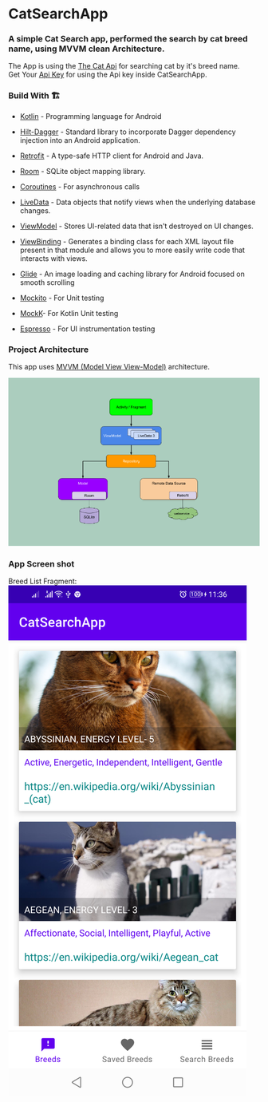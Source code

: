 # CatSearchApp
 ### A simple Cat Search app, performed the search by cat breed name, using MVVM clean Architecture.
The App is using the [The Cat Api] for searching cat by it's breed name.<br/>
Get Your [Api Key] for using the Api key inside CatSearchApp.

### Build With 🏗️
- [Kotlin] - Programming language for Android
- [Hilt-Dagger] - Standard library to incorporate Dagger dependency injection into an Android application.
- [Retrofit] -  A type-safe HTTP client for Android and Java.
- [Room] - SQLite object mapping library.
- [Coroutines] - For asynchronous calls
- [LiveData] - Data objects that notify views when the underlying database changes.
- [ViewModel] - Stores UI-related data that isn't destroyed on UI changes.
- [ViewBinding] - Generates a binding class for each XML layout file present in that module and allows you to more easily write code that interacts with views.
- [Glide] - An image loading and caching library for Android focused on smooth scrolling
- [Mockito] - For Unit testing
- [MockK]- For Kotlin Unit testing
- [Espresso] - For UI instrumentation testing

   [ViewModel]: <https://developer.android.com/topic/libraries/architecture/viewmodel>
   [Hilt-Dagger]: <https://dagger.dev/hilt/>
   [DataStore]: <https://developer.android.com/topic/libraries/architecture/datastore>
   [ViewBinding]: <https://developer.android.com/topic/libraries/view-binding>
   [LiveData]: <https://developer.android.com/topic/libraries/architecture/livedata/>
   [Retrofit]: <https://square.github.io/retrofit/>
   [ViewModel]: <https://developer.android.com/topic/libraries/architecture/viewmodel>
   [Glide]: <https://github.com/bumptech/glide>
   [Kotlin]: <https://kotlinlang.org>
   [Coroutines]: <https://kotlinlang.org/docs/coroutines-overview.html>
   [MVVM (Model View View-Model)]: <https://developer.android.com/jetpack/guide#recommended-app-arch>
   [The Cat Api]: <https://thecatapi.com/>
   [Api Key]:  <https://thecatapi.com/signup>
   [Room]: <https://developer.android.com/training/data-storage/room/>
   [Mockito]:  <https://site.mockito.org/?>
   [MockK]:  <https://mockk.io/>
   [Espresso]: <https://developer.android.com/training/testing/espresso>

### Project Architecture

This app uses [MVVM (Model View View-Model)] architecture.

![alt text](https://github.com/maanbhati/CatSearchApp/blob/main/mvvm_architecture.png?raw=true)

### App Screen shot

Breed List Fragment:
![alt text](https://github.com/maanbhati/CatSearchApp/blob/main/breed_list.png?raw=true)

